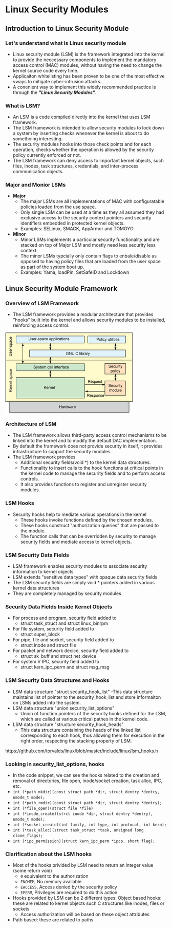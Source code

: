 # Linux Security Modules

## Introduction to Linux Security Module

### Let's understand what is Linux security module

- Linux security module (LSM) is the framework integrated into the kernel to provide the neccessary components to implement the mandatory access control (MAC) modules, without having the need to change the kernel source code every time.
- Applicaiton whitelisting has been proven to be one of the most effective vways to mitigate cyber-intrusion attacks.
- A conenient way to implement this widely recommended practice is through the **_"Linux Security Modules"_**.

### What is LSM?

- An LSM is a code compiled directly into the kernel that uses LSM framework.
- The LSM framework is intended to allow security modules to lock down a system by inserting checks whenever the kernel is about to do somethoing interesting.
- The security modules hooks into those check points and for each operation, checks whether the operation is allowed by the security policy currently enforced or not.
- The LSM framework can deny access to important kernel objects, such files, inodes, task structures, credentials, and inter-process communication objects.

### Major and Monior LSMs

- **Major**
  - The major LSMs are all implementations of MAC with configuratable policies loaded from the use space.
  - Only single LSM can be used at a time as they all assumed they had exclusive access to the security context pointers and security identifiers embedded in protected kernel objects.
  - Examples: SELinux, SMACK, AppArmor and TOMOYO
- **Minor**
  - Minor LSMs implements a particular security functionality and are stacked on top of Major LSM and mostly need less security less context.
  - The minor LSMs typcially only contain flags to enbale/disable as opposed to having policy files that are loaded from the user space as part of the system boot up.
  - Examples: Yama, loadPin, SetSafeID and Lockdown

## Linux Security Module Framework

### Overview of LSM Framework

- The LSM framework provides a modular architecture that provides "hooks" built into the kernel and allows security modules to be installed, reinforcing access control.

![Overview of LSM Framework](images/lsm-highlevel-view.png)

### Architecture of LSM

- The LSM framework allows third-party access control mechanisms to be linked into the kernel and to modify the default DAC implementation.
- By default the framework does not provide security in itself, it provides infrastructure to support the security modules.
- The LSM framework provides
  - Additional security fields(void \*) to the kernel data structures.
  - Functionality to insert calls to the hook funcitons at critical points in the kernel code to manage the security fields and to perform access controls.
  - It also provides functions to register and unregister security modules.

### LSM Hooks

- Security hooks help to mediate various operations in the kernel
  - These hooks invoke functions defined by the chosen modules.
  - These hooks construct "authorization queries" that are passed to the module.
  - The function calls that can be overridden by security to manage security fields and mediate access to kernel objects.

### LSM Security Data Fields

- LSM framework enables security modules to associate security information to kernel objects
- LSM extends "sensitive data types" with opaque data security fields
- The LSM security fields are simply void \* pointers added in various kernel data structures
- They are completely managed by security modules

### Security Data Fields Inside Kernel Objects

- For process and program, security field added to
  - struct task_struct and struct linux_binrpm
- For file system, security field added to
  - struct super_block
- For pipe, file and socket, security field added to
  - struct inode and struct file
- For packet and network decice, security field added to
  - struct sk_buff and struct net_device
- For system V IPC, security field added to
  - struct kern_ipc_perm and struct msg_msg

### LSM Security Data Structures and Hooks

- LSM data structure "struct security_hook_list"
  -This data structure maintains list of pointer to the security_hook_list and store informaiton on LSMs added into the system.
- LSM data structure "union security_list_options"
  - Union of function pointers of the security hooks defined for the LSM, which are called at various critical pathes in the kernel code.
- LSM data structure "structure security_hook_heads"
  - This data structure containing the heads of the linked list corresponding to each hook, thus allowing them for execution in the right order, respecting the stacking property of LSM.

https://github.com/torvalds/linux/blob/master/include/linux/lsm_hooks.h

### Looking in security_list_options, hooks

- In the code snippet, we can see the hooks related to the creation and removal of directories, file open, inode/socket creation, task alloc, IPC, etc.
- `int (*path_mkdir)(const struct path *dir, struct dentry *dentry, umode_t mode);`
- `int (*path_rmdir)(const struct path *dir, struct dentry *dentry);`
- `int (*file_open)(struct file *file)`
- `int (*inode_create)(strct inode *dir, struct dentry *dentry), umode_t mode);`
- `int (*socket_create)(int family, int type, int protocol, int kern);`
- `int (*task_alloc)(struct task_struct *task, unsigned long clone_flags);`
- `int (*ipc_permission)(struct kern_ipc_perm *ipcp, short flag);`

### Clarification about the LSM hooks

- Most of the hooks privided by LSM need to return an integer value (some return void)
  - `0` equivalent to the authorization
  - `ENOMEM`, No memory available
  - `EACCESS`, Access denied by the security policy
  - `EPERM`, Privileges are required to do this action
- Hooks provided by LSM can be 2 different types: Object based hooks: these are related to kernel objects such C structures like inodes, files or sockets
  - Access authorization will be based on these object attributes
- Path based: these are related to paths
